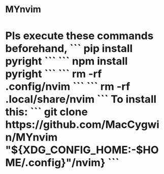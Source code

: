 <H1>MYnvim<H1,>
<h3>Pls execute these commands beforehand,
```
pip install pyright
``` 
```  
npm install pyright
```
```
rm -rf .config/nvim
```
```  
rm -rf .local/share/nvim
```
To install this:
```
git clone https://github.com/MacCygwin/MYnvim "${XDG_CONFIG_HOME:-$HOME/.config}"/nvim}
```
<h3,>
